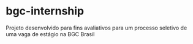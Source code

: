 # bgc-internship
Projeto desenvolvido para fins avaliativos para um processo seletivo de uma vaga de estágio na BGC Brasil

